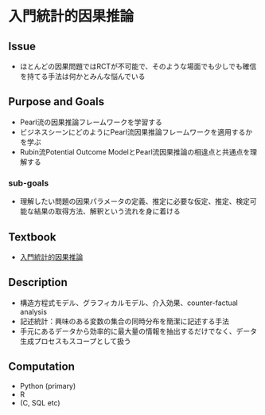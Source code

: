 # 入門統計的因果推論
## Issue
- ほとんどの因果問題ではRCTが不可能で、そのような場面でも少しでも確信を持てる手法は何かとみんな悩んでいる

## Purpose and Goals
- Pearl流の因果推論フレームワークを学習する
- ビジネスシーンにどのようにPearl流因果推論フレームワークを適用するかを学ぶ
- Rubin流Potential Outcome ModelとPearl流因果推論の相違点と共通点を理解する

### sub-goals
- 理解したい問題の因果パラメータの定義、推定に必要な仮定、推定、検定可能な結果の取得方法、解釈という流れを身に着ける

## Textbook
- [入門統計的因果推論](https://www.asakura.co.jp/books/isbn/978-4-254-12241-1/)

## Description
- 構造方程式モデル、グラフィカルモデル、介入効果、counter-factual analysis
- 記述統計：興味のある変数の集合の同時分布を簡潔に記述する手法
- 手元にあるデータから効率的に最大量の情報を抽出するだけでなく、データ生成プロセスもスコープとして扱う

## Computation
- Python (primary)
- R
- (C, SQL etc)
